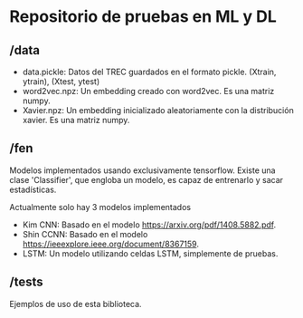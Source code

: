 # Repositorio de pruebas en ML y DL

## /data

- data.pickle: Datos del TREC guardados en el formato pickle.
  (Xtrain, ytrain), (Xtest, ytest)
- word2vec.npz: Un embedding creado con word2vec. Es una matriz numpy.
- Xavier.npz: Un embedding inicializado aleatoriamente con la
  distribución xavier. Es una matriz numpy.

## /fen

Modelos implementados usando exclusivamente tensorflow.
Existe una clase 'Classifier', que engloba un modelo, es capaz de
entrenarlo y sacar estadísticas.

Actualmente solo hay 3 modelos implementados
- Kim CNN: Basado en el modelo <https://arxiv.org/pdf/1408.5882.pdf>.
- Shin CCNN: Basado en el modelo <https://ieeexplore.ieee.org/document/8367159>.
- LSTM: Un modelo utilizando celdas LSTM, simplemente de pruebas.

## /tests

Ejemplos de uso de esta biblioteca.